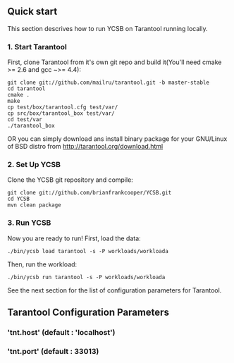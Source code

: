 ## Quick start

This section descrives how to run YCSB on Tarantool running locally.

### 1. Start Tarantool

First, clone Tarantool from it's own git repo and build it(You'll need cmake >= 2.6 and gcc ~>= 4.4):

	git clone git://github.com/mailru/tarantool.git -b master-stable
	cd tarantool
	cmake .
	make
	cp test/box/tarantool.cfg test/var/
	cp src/box/tarantool_box test/var/
	cd test/var
	./tarantool_box

OR you can simply download ans install binary package for your GNU/Linux of BSD distro from http://tarantool.org/download.html

### 2. Set Up YCSB

Clone the YCSB git repository and compile:

    git clone git://github.com/brianfrankcooper/YCSB.git
    cd YCSB
    mvn clean package

### 3. Run YCSB
    
Now you are ready to run! First, load the data:

    ./bin/ycsb load tarantool -s -P workloads/workloada

Then, run the workload:

    ./bin/ycsb run tarantool -s -P workloads/workloada

See the next section for the list of configuration parameters for Tarantool.

## Tarantool Configuration Parameters

### 'tnt.host' (default : 'localhost')

### 'tnt.port' (default : 33013)
